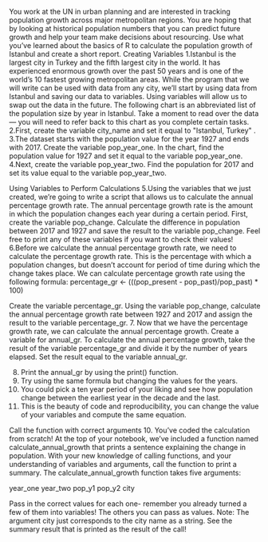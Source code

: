 You work at the UN in urban planning and are interested in tracking population growth across major metropolitan regions. You are hoping that by looking at historical population numbers that you can predict future growth and help your team make decisions about resourcing.
Use what you’ve learned about the basics of R to calculate the population growth of Istanbul and create a short report.
Creating Variables
1.Istanbul is the largest city in Turkey and the fifth largest city in the world. 
It has experienced enormous growth over the past 50 years and is one of the world’s 10 fastest growing metropolitan areas.
While the program that we will write can be used with data from any city, we’ll start by using data from Istanbul and saving our data to variables. 
Using variables will allow us to swap out the data in the future.
The following chart is an abbreviated list of the population size by year in Istanbul. 
Take a moment to read over the data — you will need to refer back to this chart as you complete certain tasks.
2.First, create the variable city_name and set it equal to "Istanbul, Turkey" .
3.The dataset starts with the population value for the year 1927 and ends with 2017.
Create the variable pop_year_one. In the chart, find the population value for 1927 and set it equal to the variable pop_year_one.
4.Next, create the variable pop_year_two. Find the population for 2017 and set its value equal to the variable pop_year_two.

Using Variables to Perform Calculations
5.Using the variables that we just created, we’re going to write a script that allows us to calculate the annual percentage growth rate. 
The annual percentage growth rate is the amount in which the population changes each year during a certain period. First, create the variable pop_change. 
Calculate the difference in population between 2017 and 1927 and save the result to the variable pop_change. 
Feel free to print any of these variables if you want to check their values!
6.Before we calculate the annual percentage growth rate, we need to calculate the percentage growth rate. 
This is the percentage with which a population changes, but doesn’t account for period of time during which the change takes place.
We can calculate percentage growth rate using the following formula:
percentage_gr <- (((pop_present - pop_past)/pop_past) * 100)

Create the variable percentage_gr.
Using the variable pop_change, calculate the annual percentage growth rate between 1927 and 2017 and assign the result to the variable percentage_gr.
7. Now that we have the percentage growth rate, we can calculate the annual percentage growth. Create a variable for annual_gr.
To calculate the annual percentage growth, take the result of the variable percentage_gr and divide it by the number of years elapsed. 
Set the result equal to the variable annual_gr.

8. Print the annual_gr by using the print() function.
9. Try using the same formula but changing the values for the years.
10. You could pick a ten year period of your liking and see how population change between the earliest year in the decade and the last.
11. This is the beauty of code and reproducibility, you can change the value of your variables and compute the same equation.

Call the function with correct arguments
10. You’ve coded the calculation from scratch! 
At the top of your notebook, we’ve included a function named calculate_annual_growth that prints a sentence explaining the change in population. 
With your new knowledge of calling functions, and your understanding of variables and arguments, call the function to print a summary.
The calculate_annual_growth function takes five arguments:

year_one
year_two
pop_y1
pop_y2
city

Pass in the correct values for each one- remember you already turned a few of them into variables! The others you can pass as values. 
Note: The argument city just corresponds to the city name as a string.
See the summary result that is printed as the result of the call!
